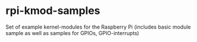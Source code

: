 rpi-kmod-samples
================

Set of example kernel-modules for the Raspberry Pi (includes basic module sample as well as samples for GPIOs, GPIO-interrupts)
